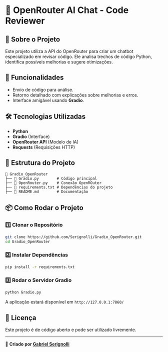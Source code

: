 # 📌 OpenRouter AI Chat - Code Reviewer

## 📖 Sobre o Projeto
Este projeto utiliza a API do OpenRouter para criar um chatbot especializado em revisar código. Ele analisa trechos de código Python, identifica possíveis melhorias e sugere otimizações.

## 🚀 Funcionalidades
- Envio de código para análise.
- Retorno detalhado com explicações sobre melhorias e erros.
- Interface amigável usando **Gradio**.

## 🛠️ Tecnologias Utilizadas
- **Python**
- **Gradio** (Interface)
- **OpenRouter API** (Modelo de IA)
- **Requests** (Requisições HTTP)

## 📂 Estrutura do Projeto
```
📁 Gradio_OpenRouter
├── 📄 Gradio.py        # Código principal
├── 📄 OpenRouter.py    # Conexão OpenROuter
├── 📄 requirements.txt # Dependências do projeto
├── 📄 README.md        # Documentação
```

## 📦 Como Rodar o Projeto
### 1️⃣ Clonar o Repositório
```bash
git clone https://github.com/Serignolli/Gradio_OpenRouter.git
cd Gradio_OpenRouter
```
### 2️⃣ Instalar Dependências
```bash
pip install -r requirements.txt
```
### 3️⃣ Rodar o Servidor Gradio
```bash
python Gradio.py
```
A aplicação estará disponível em `http://127.0.0.1:7860/`

## 📄 Licença
Este projeto é de código aberto e pode ser utilizado livremente.

---
🔗 **Criado por [Gabriel Serignolli](https://github.com/Serignolli)**

